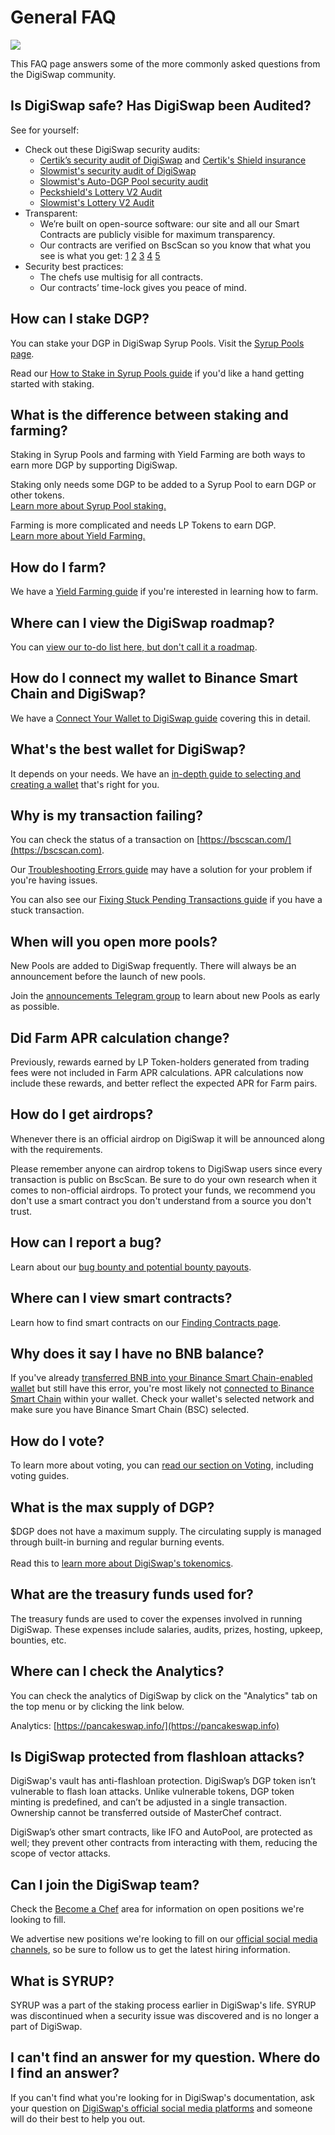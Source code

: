 # General FAQ

![](<../.gitbook/assets/docs masthead (17).png>)

This FAQ page answers some of the more commonly asked questions from the DigiSwap community.

## Is DigiSwap safe? Has DigiSwap been Audited?

See for yourself:

* Check out these DigiSwap security audits:&#x20;
  * [Certik’s security audit of DigiSwap](https://www.certik.org/projects/pancakeswap) and [Certik's Shield insurance](https://shield.certik.foundation)
  * [Slowmist's security audit of DigiSwap](https://github.com/slowmist/Knowledge-Base/blob/master/open-report/Smart%20Contract%20Security%20Audit%20Report%20%20-%20DigiSwap.pdf)
  * [Slowmist's Auto-DGP Pool security audit](https://github.com/slowmist/Knowledge-Base/blob/master/open-report/Smart%20Contract%20Security%20Audit%20Report%20-%20CakeVault.pdf)
  * [Peckshield's Lottery V2 Audit](https://github.com/peckshield/publications/blob/master/audit\_reports/PeckShield-Audit-Report-PancakeswapLottery-v1.0.pdf)
  * [Slowmist's Lottery V2 Audit](https://github.com/slowmist/Knowledge-Base/blob/master/open-report/Smart%20Contract%20Security%20Audit%20Report%20-%20DigiSwap%20Lottery.pdf)
* Transparent:
  * We’re built on open-source software: our site and all our Smart Contracts are publicly visible for maximum transparency.&#x20;
  * Our contracts are verified on BscScan so you know that what you see is what you get: [1](https://bscscan.com/address/0x10ED43C718714eb63d5aA57B78B54704E256024E) [2](https://bscscan.com/address/0x73feaa1ee314f8c655e354234017be2193c9e24e#code) [3](https://bscscan.com/address/0xbcfccbde45ce874adcb698cc183debcf17952812) [4](https://bscscan.com/address/0x1b96b92314c44b159149f7e0303511fb2fc4774f#code) [5](https://bscscan.com/address/0x92E8CeB7eAeD69fB6E4d9dA43F605D2610214E68)&#x20;
* Security best practices:
  * The chefs use multisig for all contracts.
  * Our contracts’ time-lock gives you peace of mind.

## How can I stake DGP?

You can stake your DGP in DigiSwap Syrup Pools. Visit the [Syrup Pools page](https://digiswap.finance/pools).

Read our [How to Stake in Syrup Pools guide](https://docs.digiswap.finance/products/syrup-pool/syrup-pool-guide) if you'd like a hand getting started with staking.

## What is the difference between staking and farming?

Staking in Syrup Pools and farming with Yield Farming are both ways to earn more DGP by supporting DigiSwap.

Staking only needs some DGP to be added to a Syrup Pool to earn DGP or other tokens.\
[Learn more about Syrup Pool staking.](https://docs.digiswap.finance/products/syrup-pool)

Farming is more complicated and needs LP Tokens to earn DGP.\
[Learn more about Yield Farming.](https://docs.digiswap.finance/products/yield-farming)

## How do I farm?

We have a [Yield Farming guide](https://docs.digiswap.finance/products/yield-farming/how-to-use-farms) if you're interested in learning how to farm.

## Where can I view the DigiSwap roadmap?

You can [view our to-do list here, but don't call it a roadmap](https://docs.digiswap.finance/roadmap).

## How do I connect my wallet to Binance Smart Chain and DigiSwap?

We have a [Connect Your Wallet to DigiSwap guide](https://docs.digiswap.finance/get-started/connection-guide) covering this in detail.

## What's the best wallet for DigiSwap?

It depends on your needs. We have an [in-depth guide to selecting and creating a wallet](https://docs.digiswap.finance/get-started/wallet-guide) that's right for you.

## Why is my transaction failing?

You can check the status of a transaction on [https://bscscan.com/](https://bscscan.com).

Our [Troubleshooting Errors guide](https://docs.digiswap.finance/help/troubleshooting) may have a solution for your problem if you're having issues.

You can also see our [Fixing Stuck Pending Transactions guide](https://docs.digiswap.finance/help/unsticking-a-transaction-stuck-as-pending-with-metamask) if you have a stuck transaction.

## When will you open more pools?

New Pools are added to DigiSwap frequently. There will always be an announcement before the launch of new pools.

Join the [announcements Telegram group](https://t.me/DigiSwapAnn) to learn about new Pools as early as possible.

## Did Farm APR calculation change?

Previously, rewards earned by LP Token-holders generated from trading fees were not included in Farm APR calculations. APR calculations now include these rewards, and better reflect the expected APR for Farm pairs.

## How do I get airdrops?

Whenever there is an official airdrop on DigiSwap it will be announced along with the requirements.

Please remember anyone can airdrop tokens to DigiSwap users since every transaction is public on BscScan. Be sure to do your own research when it comes to non-official airdrops. To protect your funds, we recommend you don't use a smart contract you don't understand from a source you don't trust.

## How can I report a bug?

Learn about our [bug bounty and potential bounty payouts](https://docs.digiswap.finance/code/bug-bounty).

## Where can I view smart contracts?

Learn how to find smart contracts on our [Finding Contracts page](https://docs.digiswap.finance/code/smart-contracts/finding-contracts).

## Why does it say I have no BNB balance?

If you've already [transferred BNB into your Binance Smart Chain-enabled wallet](https://docs.digiswap.finance/get-started/bep20-guide) but still have this error, you're most likely not [connected to Binance Smart Chain](https://docs.digiswap.finance/get-started/connection-guide) within your wallet. Check your wallet's selected network and make sure you have Binance Smart Chain (BSC) selected.

## How do I vote?

To learn more about voting, you can [read our section on Voting](https://docs.digiswap.finance/products/voting), including voting guides.

## What is the max supply of DGP?

$DGP does not have a maximum supply. The circulating supply is managed through built-in burning and regular burning events.\
\
Read this to [learn more about DigiSwap's tokenomics](https://docs.digiswap.finance/tokenomics/DGP).

## What are the treasury funds used for?

The treasury funds are used to cover the expenses involved in running DigiSwap. These expenses include salaries, audits, prizes, hosting, upkeep, bounties, etc.

## Where can I check the Analytics?

You can check the analytics of DigiSwap by click on the "Analytics" tab on the top menu or by clicking the link below.

Analytics: [https://pancakeswap.info/](https://pancakeswap.info)

## Is DigiSwap protected from flashloan attacks?

DigiSwap's vault has anti-flashloan protection. DigiSwap’s DGP token isn’t vulnerable to flash loan attacks. Unlike vulnerable tokens, DGP token minting is predefined, and can’t be adjusted in a single transaction. Ownership cannot be transferred outside of MasterChef contract.

DigiSwap’s other smart contracts, like IFO and AutoPool, are protected as well; they prevent other contracts from interacting with them, reducing the scope of vector attacks.

## Can I join the DigiSwap team?

Check the [Become a Chef](https://docs.digiswap.finance/hiring/become-a-chef) area for information on open positions we're looking to fill.

We advertise new positions we're looking to fill on our [official social media channels](https://docs.digiswap.finance/contact-us/telegram), so be sure to follow us to get the latest hiring information.

## What is SYRUP?

SYRUP was a part of the staking process earlier in DigiSwap's life. SYRUP was discontinued when a security issue was discovered and is no longer a part of DigiSwap.

## I can't find an answer for my question. Where do I find an answer?

If you can't find what you're looking for in DigiSwap's documentation, ask your question on [DigiSwap's official social media platforms](https://docs.digiswap.finance/contact-us/telegram) and someone will do their best to help you out.

